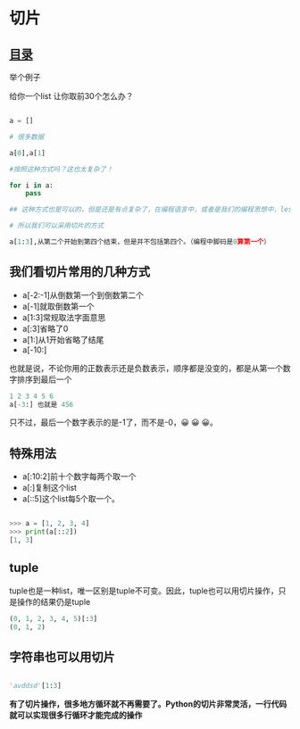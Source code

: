 # 切片
## [目录](./summary.md)

举个例子

给你一个list 让你取前30个怎么办？

```python

a = []

# 很多数据

a[0],a[1]

#按照这种方式吗？这也太复杂了！

for i in a:
    pass

## 这种方式也是可以的，但是还是有点复杂了，在编程语言中，或者是我们的编程思想中，less is more是最重要的，也就是说，写的越少越好。

# 所以我们可以采用切片的方式

a[1:3],从第二个开始到第四个结束，但是并不包括第四个。（编程中脚码是0算第一个）
```
## 我们看切片常用的几种方式

- a[-2:-1]从倒数第一个到倒数第二个
- a[-1]就取倒数第一个
- a[1:3]常规取法字面意思
- a[:3]省略了0
- a[1:]从1开始省略了结尾
- a[-10:]

也就是说，不论你用的正数表示还是负数表示，顺序都是没变的，都是从第一个数字排序到最后一个

```python
1 2 3 4 5 6
a[-3:] 也就是 456

```
只不过，最后一个数字表示的是-1了，而不是-0，😀 😀 😀。

## 特殊用法

- a[:10:2]前十个数字每两个取一个
- a[:]复制这个list
- a[::5]这个list每5个取一个。

```python

>>> a = [1, 2, 3, 4]
>>> print(a[::2])
[1, 3]

```

## tuple

tuple也是一种list，唯一区别是tuple不可变。因此，tuple也可以用切片操作，只是操作的结果仍是tuple

```python
(0, 1, 2, 3, 4, 5)[:3]
(0, 1, 2)

```
## 字符串也可以用切片

```python

'avddsd'[1:3]

```


**有了切片操作，很多地方循环就不再需要了。Python的切片非常灵活，一行代码就可以实现很多行循环才能完成的操作**
